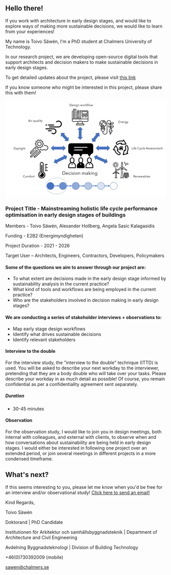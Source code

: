 [comment]: <> (Book an interview date here -)
[comment]: <> (<https://choodle.portal.chalmers.se/DigitalTools>)

## Hello there!  
If you work with architecture in early design stages, and would like to explore ways of making more sustainable decisions, we would like to learn from your experiences!  
 
My name is Toivo Säwén, I’m a PhD student at Chalmers University of Technology.

In our research project, we are developing open-source digital tools that support architects and decision makers to make sustainable decisions in early design stages.

To get detailed updates about the project, please visit [this link](project-updates.md)

If you know someone who might be interested in this project, please share this with them!  
 
![img](figures/header.png) 

### Project Title - Mainstreaming holistic life cycle performance optimisation in early design stages of buildings
Members - Toivo Säwén, Alexander Hollberg, Angela Sasic Kalagasidis  

Funding - E2B2 (Energimyndigheten)

Project Duration - 2021 - 2026

Target User – Architects, Engineers, Contractors, Developers, Policymakers 

#### Some of the questions we aim to answer through our project are:
-	To what extent are decisions made in the early design stage informed by sustainability analysis in the current practice?
-	What kind of tools and workflows are being employed in the current practice?
-	Who are the stakeholders involved in decision making in early design stages?
 
#### We are conducting a series of stakeholder interviews + observations to:
-	Map early stage design workflows
-	Identify what drives sustainable decisions
-	Identify relevant stakeholders
 
#### Interview to the double
For the interview study, the "interview to the double" technique (ITTD) is used. You will be asked to describe your next workday to the interviewer, pretending that they are a body double who will take over your tasks. Please describe your workday in as much detail as possible! Of course, you remain confidential as per a confidentiality agreement 
sent separately.

##### Duration   
-	30-45 minutes

#### Observation
For the observation study, I would like to join you in design meetings, both internal with colleagues, and external with clients, to observe when and how conversations about sustainability are being held in early design stages. I would either be interested in following one project over an extended period, or join several meetings in different projects in a more condensed timeframe.


## What's next?
If this seems interesting to you, please let me know when you'd be free for an interview and/or observational study!
[Click here to send an email!](mailto:sawen@chalmers.se)

[comment]: <> (### Interested in the nuts and bolts?)
[comment]: <> (The goal with the digital tool is to stay open-source, and to encourage target users to actively test them as well.)
[comment]: <> (Please take a look at the project homepage for an overview and links to publications <https://snjsomnath.github.io/PhDThesisRepo/>.)
[comment]: <> (As you will see, it is very much a Work-in-Progress, which makes it the perfect time to get inputs from stakeholders like yourself.)

Kind Regards,  
 
Toivo Säwén

Doktorand | PhD Candidate                                            

Institutionen för Arkitektur och samhällsbyggnadsteknik | Department of Architecture and Civil Engineering  

Avdelning Byggnadsteknologi | Division of Building Technology

+46(0)730392009 (mobile)  

<sawen@chalmers.se>